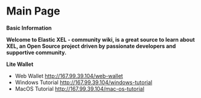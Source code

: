 # Main Page

**Basic Information**

**Welcome to Elastic XEL - community wiki, is a great source to learn about XEL, an Open Source project driven by passionate developers and supportive community.**

**Lite Wallet**
*  Web Wallet           http://167.99.39.104/web-wallet 
*  Windows Tutorial http://167.99.39.104/windows-tutorial
* MacOS Tutorial    http://167.99.39.104/mac-os-tutorial



